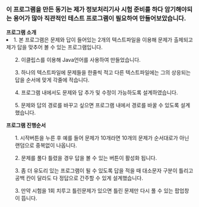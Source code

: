 <h3>이 프로그램을 만든 동기는 제가 정보처리기사 시험 준비를 하다 암기해야되는 용어가 많아 직관적인 테스트 프로그램이 필요하여 만들어보았습니다.</h3>
<strong>프로그램 소개</strong>
<li>1. 본 프로그램은 문제와 답이 들어있는 2개의 텍스트파일을 이용해 문제가 출제되고 제가 답을 맞추어 볼 수 있는 프로그램입니다.</li>
<ol>2. 이클립스를 이용해 Java언어를 사용하여 만들었습니다.</ol>
<ol>3. 하나의 텍스트파일에 문제들을 한줄씩 적고 다른 텍스트파일에는 그의 상응되는 답을 순서에 맞게 각줄에 적습니다.</ol>
<ol>4. 프로그램 내에서도 문제와 답 추가 및 수정이 가능하도록 설계하였습니다.</ol>
<ol>5. 문제와 답의 경로를 바꾸고 싶으면 프로그램 내에서 경로를 바꿀 수 있도록 설계했습니다.</ol>
<strong>프로그램 진행순서</strong>
<ol>1. 시작버튼을 누른 후 예를 들어 문제가 10개라면 10개의 문제가 순서대로가 아닌 랜덤으로 중복없이 나옵니다.</ol>
<ol>2. 문제를 풀다 틀렸을 경우 답을 볼 수 있는 버튼이 활성화 됩니다.</ol>
<ol>3. 좀 더 유도리 있는 프로그램이 될 수 있도록 답을 적을 때 대소문자 구분이 틀리고 공백 칸이 달라도 다 정답으로 간주할 수 있게 설계했습니다.</ol>
<ol>3. 만약 시험을 1회 치루고 틀린문제가 있으면 틀린 문제만 다시 풀 수 있는 팝업창이 뜹니다.</ol>
